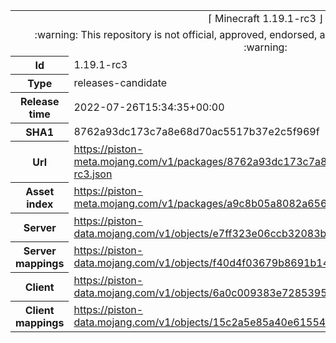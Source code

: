 <html><table>
<tr><td colspan="2" align="center"><img width="0" height="0"><br/>⌈ Minecraft 1.19.1-rc3 ⌋<br/><img width="0" height="0"></td></tr>
<tr><td colspan="2" align="center"><img width="0" height="0"><br/>
:warning: This repository is not official, approved, endorsed, associated or connected with Mojang :warning:
<br/><img width="0" height="0"></td></tr>
<tr><th>Id</th><td>1.19.1-rc3</td></tr>
<tr><th>Type</th><td>releases-candidate</td></tr>
<tr><th>Release time</th><td>2022-07-26T15:34:35+00:00</td></tr>
<tr><th>SHA1</th><td>8762a93dc173c7a8e68d70ac5517b37e2c5f969f</td></tr>
<tr><th>Url</th><td><a href="https://piston-meta.mojang.com/v1/packages/8762a93dc173c7a8e68d70ac5517b37e2c5f969f/1.19.1-rc3.json">https://piston-meta.mojang.com/v1/packages/8762a93dc173c7a8e68d70ac5517b37e2c5f969f/1.19.1-rc3.json</a></td></tr>
<tr><th>Asset index</th><td><a href="https://piston-meta.mojang.com/v1/packages/a9c8b05a8082a65678beda6dfa2b8f21fa627bce/1.19.json">https://piston-meta.mojang.com/v1/packages/a9c8b05a8082a65678beda6dfa2b8f21fa627bce/1.19.json</a></td></tr>
<tr><th>Server</th><td><a href="https://piston-data.mojang.com/v1/objects/e7ff323e06ccb32083b7cd2472dce3b9056e2940/server.jar">https://piston-data.mojang.com/v1/objects/e7ff323e06ccb32083b7cd2472dce3b9056e2940/server.jar</a></td></tr>
<tr><th>Server mappings</th><td><a href="https://piston-data.mojang.com/v1/objects/f40d4f03679b8691b14251761c7ba20965961f5e/server.txt">https://piston-data.mojang.com/v1/objects/f40d4f03679b8691b14251761c7ba20965961f5e/server.txt</a></td></tr>
<tr><th>Client</th><td><a href="https://piston-data.mojang.com/v1/objects/6a0c009383e7285395c44bc3f6d46b6bbdef23de/client.jar">https://piston-data.mojang.com/v1/objects/6a0c009383e7285395c44bc3f6d46b6bbdef23de/client.jar</a></td></tr>
<tr><th>Client mappings</th><td><a href="https://piston-data.mojang.com/v1/objects/15c2a5e85a40e6155480347cc3c5721eb06a84a4/client.txt">https://piston-data.mojang.com/v1/objects/15c2a5e85a40e6155480347cc3c5721eb06a84a4/client.txt</a></td></tr>
</table></html>